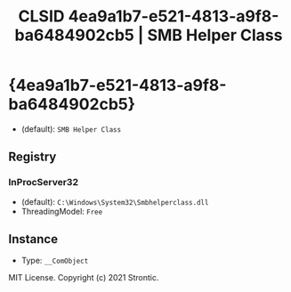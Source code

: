 ﻿---
title: "CLSID 4ea9a1b7-e521-4813-a9f8-ba6484902cb5 | SMB Helper Class"
excerpt: What is COM-Object CLSID 4ea9a1b7-e521-4813-a9f8-ba6484902cb5?
---

# {4ea9a1b7-e521-4813-a9f8-ba6484902cb5}

* (default): `SMB Helper Class`

## Registry


### InProcServer32

* (default): `C:\Windows\System32\Smbhelperclass.dll`
* ThreadingModel: `Free`

## Instance

* Type: `__ComObject`

MIT License. Copyright (c) 2021 Strontic.


